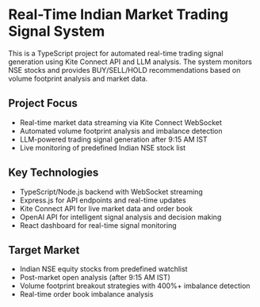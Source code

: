 # Real-Time Indian Market Trading Signal System

This is a TypeScript project for automated real-time trading signal generation using Kite Connect API and LLM analysis. The system monitors NSE stocks and provides BUY/SELL/HOLD recommendations based on volume footprint analysis and market data.

## Project Focus
- Real-time market data streaming via Kite Connect WebSocket
- Automated volume footprint analysis and imbalance detection
- LLM-powered trading signal generation after 9:15 AM IST
- Live monitoring of predefined Indian NSE stock list

## Key Technologies
- TypeScript/Node.js backend with WebSocket streaming
- Express.js for API endpoints and real-time updates
- Kite Connect API for live market data and order book
- OpenAI API for intelligent signal analysis and decision making
- React dashboard for real-time signal monitoring

## Target Market
- Indian NSE equity stocks from predefined watchlist
- Post-market open analysis (after 9:15 AM IST)
- Volume footprint breakout strategies with 400%+ imbalance detection
- Real-time order book imbalance analysis
